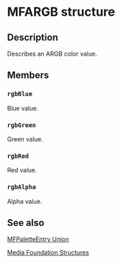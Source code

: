 # MFARGB structure

## Description

Describes an ARGB color value.

## Members

### `rgbBlue`

Blue value.

### `rgbGreen`

Green value.

### `rgbRed`

Red value.

### `rgbAlpha`

Alpha value.

## See also

[MFPaletteEntry Union](https://learn.microsoft.com/windows/win32/api/mfobjects/ns-mfobjects-mfpaletteentry)

[Media Foundation Structures](https://learn.microsoft.com/windows/desktop/medfound/media-foundation-structures)